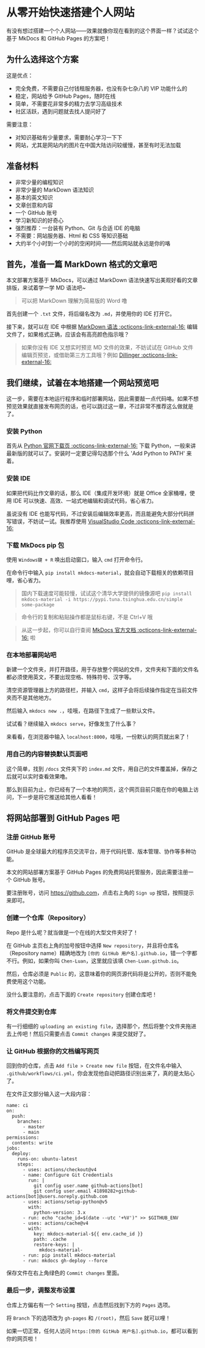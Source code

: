 # 从零开始快速搭建个人网站

有没有想过搭建一个个人网站——效果就像你现在看到的这个界面一样？试试这个基于 MkDocs 和 GitHub Pages 的方案吧！


## 为什么选择这个方案

这是优点：
- 完全免费，不需要自己付钱租服务器，也没有杂七杂八的 VIP 功能什么的
- 稳定，网站给予 GitHub Pages，随时在线
- 简单，不需要花非常多的精力去学习高级技术
- 社区活跃，遇到问题就去找人提问好了

需要注意：
- 对知识基础有少量要求，需要耐心学习一下下
- 网站，尤其是网站内的图片在中国大陆访问较缓慢，甚至有时无法加载


## 准备材料

- 非常少量的编程知识
- 非常少量的 MarkDown 语法知识
- 基本的英文知识
- 文章创意和内容
- 一个 GitHub 账号
- 学习新知识的好奇心
- 强烈推荐：一台装有 Python、Git 与合适 IDE 的电脑
- 不需要：网站服务器、Html 和 CSS 等知识基础
- 大约半个小时到一个小时的空闲时间——然后网站就永远是你的咯


## 首先，准备一篇 MarkDown 格式的文章吧

本文部署方案基于 MkDocs，可以通过 MarkDown 语法快速写出美观好看的文章排版，来试着学一学 MD 语法吧~

> 可以把 MarkDown 理解为简易版的 Word 噜

首先创建一个 `.txt` 文件，将后缀名改为 `.md`，并使用你的 IDE 打开它。

接下来，就可以在 IDE 中根据 [MarkDown 语法 :octicons-link-external-16:](https://docs.github.com/zh/get-started/writing-on-github/getting-started-with-writing-and-formatting-on-github/basic-writing-and-formatting-syntax) 编辑文件了，如果格式正确，应该会有高亮颜色指示哦？

> 如果你没有 IDE 又想实时预览 MD 文件的效果，不妨试试在 GitHub 文件编辑页预览，或借助第三方工具哦？例如 [Dillinger :octicons-link-external-16:](https://dillinger.io/)


## 我们继续，试着在本地搭建一个网站预览吧

这一步，需要在本地运行程序和临时部署网站，因此需要敲一点代码咯。如果不想预览效果就直接发布网页的话，也可以跳过这一章，不过非常不推荐这么做就是了。

### 安装 Python

首先从 [Python 官网下载页 :octicons-link-external-16:](https://www.python.org/downloads/) 下载 Python，一般来讲最新版的就可以了。安装时一定要记得勾选那个什么 'Add Python to PATH' 来着。

### 安装 IDE

如果把代码比作文章的话，那么 IDE（集成开发环境）就是 Office 全家桶哩，使用 IDE 可以快速、高效、一站式地编辑和调试代码，省心省力。

虽说没有 IDE 也能写代码，不过安装后编辑效率更高，而且能避免大部分代码拼写错误，不妨试一试。我推荐使用 [VisualStudio Code :octicons-link-external-16:](https://code.visualstudio.com/)

### 下载 MkDocs pip 包

使用 `Windows键 + R` 唤出启动窗口，输入 `cmd` 打开命令行。

在命令行中输入 `pip install mkdocs-material`，就会自动下载相关的依赖项目哩，省心省力。

> 国内下载速度可能较慢，试试这个清华大学提供的镜像源吧 `pip install mkdocs-material -i https://pypi.tuna.tsinghua.edu.cn/simple some-package`

> 命令行的复制和粘贴操作都是鼠标右键，不是 Ctrl+V 哦

> 从这一步起，你可以自行查阅 [MkDocs 官方文档 :octicons-link-external-16:](https://squidfunk.github.io/mkdocs-material) 啦

### 在本地部署网站吧

新建一个文件夹，并打开路径，用于存放整个网站的文件，文件夹和下面的文件名都必须使用英文，不要出现空格、特殊符号、汉字等。

清空资源管理器上方的路径栏，并输入 `cmd`，这样子会将后续操作指定在当前文件夹而不是其他地方。

然后输入 `mkdocs new .`，哇哦，在路径下生成了一些默认文件。

试试看？继续输入 `mkdocs serve`，好像发生了什么事？

来看看，在浏览器中输入 `localhost:8000`，哇哦，一份默认的网页就出来了！

### 用自己的内容替换默认页面吧

这个简单，找到 `/docs` 文件夹下的 `index.md` 文件，用自己的文件覆盖掉，保存之后就可以实时查看效果噜。

那么到目前为止，你已经有了一个本地的网页，这个网页目前只能在你的电脑上访问，下一步是将它推送给其他人看看！


## 将网站部署到 GitHub Pages 吧

### 注册 GitHub 账号

GitHub 是全球最大的程序员交流平台，用于代码托管、版本管理、协作等多种功能。

本文的网站部署方案基于 GitHub Pages 的免费网站托管服务，因此需要注册一个 GitHub 账号。

要注册账号，访问 <https://github.com>，点击右上角的 `Sign up` 按钮，按照提示来即可。

### 创建一个仓库（Repository）

Repo 是什么呢？就当做是一个在线的大型文件夹好了！

在 GitHub 主页右上角的加号按钮中选择 `New repository`，并且将仓库名（Repository name）精确地改为 `[你的 GitHub 用户名].github.io`，错一个字都不行。例如，如果你叫 `Chen-Luan`，这里就应该填 `Chen-Luan.github.io`。

然后，仓库必须是 `Public` 的，这意味着你的网页源代码将是公开的，否则不能免费使用这个功能。

没什么要注意的，点击下面的 `Create repository` 创建仓库吧！

### 将文件提交到仓库

有一行细细的 `uploading an existing file`，选择那个，然后将整个文件夹拖进去上传吧！然后只需要点击 `Commit changes` 来提交就好了。

### 让 GitHub 根据你的文档编写网页

回到你的仓库，点击 `Add file > Create new file` 按钮，在文件名中输入 `.github/workflows/ci.yml`，你会发现他自动把路径识别出来了，真的是太贴心了。

在文件正文部分输入这一大段内容：

```
name: ci 
on:
  push:
    branches:
      - master 
      - main
permissions:
  contents: write
jobs:
  deploy:
    runs-on: ubuntu-latest
    steps:
      - uses: actions/checkout@v4
      - name: Configure Git Credentials
        run: |
          git config user.name github-actions[bot]
          git config user.email 41898282+github-actions[bot]@users.noreply.github.com
      - uses: actions/setup-python@v5
        with:
          python-version: 3.x
      - run: echo "cache_id=$(date --utc '+%V')" >> $GITHUB_ENV 
      - uses: actions/cache@v4
        with:
          key: mkdocs-material-${{ env.cache_id }}
          path: .cache
          restore-keys: |
            mkdocs-material-
      - run: pip install mkdocs-material 
      - run: mkdocs gh-deploy --force
```

保存文件在右上角绿色的 `Commit changes` 里面。

### 最后一步，调整发布设置

仓库上方偏右有一个 `Setting` 按钮，点击然后找到下方的 `Pages` 选项。

将 `Branch` 下的选项改为 `gh-pages` 和 `/(root)`，然后 `Save` 就可以哩！

如果一切正常，任何人访问 `https:[你的 GitHub 用户名].github.io`，都可以看到你的网页啦！
